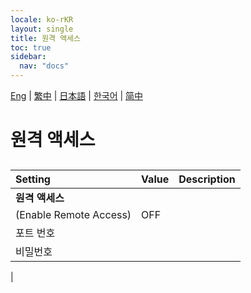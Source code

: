 ```yaml
---
locale: ko-rKR
layout: single
title: 원격 액세스
toc: true
sidebar:
  nav: "docs"
---
```

[Eng](/dancexr/menu/2025.4/system/remote_access) | [繁中](/tw/dancexr/menu/2025.4/system/remote_access) | [日本語](/jp/dancexr/menu/2025.4/system/remote_access) | [한국어](/kr/dancexr/menu/2025.4/system/remote_access) | [简中](/zh/dancexr/menu/2025.4/system/remote_access)

# 원격 액세스

## 

| Setting | Value | Description |
| :--- | --- | :--- |
|**원격 액세스** | | 
| (Enable Remote Access) | OFF | 
| 포트 번호 || 
| 비밀번호 || 
|
